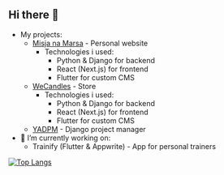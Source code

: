 ## Hi there 👋

<!--
**maciejdudek92/maciejdudek92** is a ✨ _special_ ✨ repository because its `README.md` (this file) appears on your GitHub profile.

Here are some ideas to get you started:

- 🔭 I’m currently working on ...
- 🌱 I’m currently learning ...
- 👯 I’m looking to collaborate on ...
- 🤔 I’m looking for help with ...
- 💬 Ask me about ...
- 📫 How to reach me: ...
- 😄 Pronouns: ...
- ⚡ Fun fact: ...
-->
- My projects:
  - [Misja na Marsa](http://misjanamarsa.pl) - Personal website
    - Technologies i used:
      - Python & Django for backend
      - React (Next.js) for frontend
      - Flutter for custom CMS
  - [WeCandles](https://we-candles.com) - Store
    - Technologies i used:
      - Python & Django for backend
      - React (Next.js) for frontend
      - Flutter for custom CMS
  - [YADPM](https://github.com/maciejdudek92/yet-another-django-project-manager) - Django project manager
- 🔭 I’m currently working on:
  - Trainify (Flutter & Appwrite) - App for personal trainers
 

[![Top Langs](https://github-readme-stats.vercel.app/api/top-langs/?username=anuraghazra&layout=pie)](https://github.com/anuraghazra/github-readme-stats)
